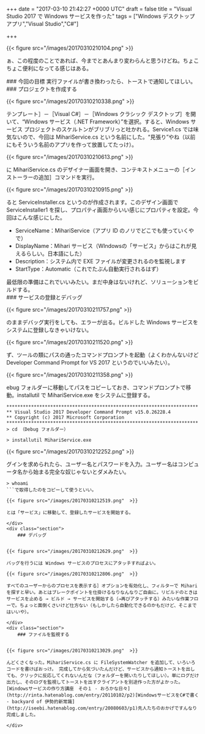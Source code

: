 
+++
date = "2017-03-10 21:42:27 +0000 UTC"
draft = false
title = "Visual Studio 2017 で Windows サービスを作った"
tags = ["Windows デスクトップ アプリ","Visual Studio","C#"]

+++


{{< figure src="/images/20170310210104.png"  >}}

ぁ、この程度のことであれば、今までとあんまり変わらんと思うけどね。ちょこちょこ便利になってる感じはある。

<div class="section">
    ### 今回の目標
    実行ファイルが書き換わったら、トーストで通知してほしい。

</div>
<div class="section">
    ### プロジェクトを作成する
    

{{< figure src="/images/20170310210338.png"  >}}

テンプレート］－［Visual C#］－［Windows クラシック デスクトップ］を開いて、“Windows サービス（.NET Framework）”を選択。すると、Windows サービス プロジェクトのスケルトンがブリブリっと吐かれる。Service1.cs では味気ないので、今回は MihariService.cs という名前にした。“見張り”やね（以前にもそういう名前のアプリを作って放置してたっけ）。

{{< figure src="/images/20170310210613.png"  >}}

に MihariService.cs のデザイナー画面を開き、コンテキストメニューの［インストーラーの追加］コマンドを実行。

{{< figure src="/images/20170310210915.png"  >}}

ると ServiceInstaller.cs というのが作成されます。このデザイン画面で ServiceInstaller1 を探し、プロパティ画面からいい感じにプロパティを設定。今回はこんな感じにした。

<ul>
<li>ServiceName：MihariService（アプリ ID のノリでどこでも使っていくやで）</li>
<li>DisplayName：Mihari サービス（WIndowsの「サービス」からはこれが見えるらしい。日本語にした）</li>
<li>Description：システム内で EXE ファイルが変更されるのを監視します</li>
<li>StartType：Automatic（これでたぶん自動実行されるはず）</li>
</ul>最低限の準備はこれでいいみたい。まだ中身はないけれど、ソリューションをビルドする。

</div>
<div class="section">
    ### サービスの登録とデバッグ
    

{{< figure src="/images/20170310211757.png"  >}}

のままデバッグ実行をしても、エラーが出る。ビルドした Windows サービスをシステムに登録しなきゃいけない。

{{< figure src="/images/20170310211520.png"  >}}

ず、ツールの類にパスの通ったコマンドプロンプトを起動（よくわかんないけど Developer Command Prompt for VS 2017 というのでいいみたい）。

{{< figure src="/images/20170310211358.png"  >}}

ebug フォルダーに移動してパスをコピーしておき、コマンドプロンプトで移動。installutil で MihariService.exe をシステムに登録する。
```
**********************************************************************
** Visual Studio 2017 Developer Command Prompt v15.0.26228.4
** Copyright (c) 2017 Microsoft Corporation
**********************************************************************
> cd （Debug フォルダー）

> installutil MihariService.exe
```

{{< figure src="/images/20170310212252.png"  >}}

グインを求められたら、ユーザー名とパスワードを入力。ユーザー名はコンピュータ名から始まる完全な奴じゃないとダメみたい。
```
> whoami
```で取得したのをコピーして使うといい。

{{< figure src="/images/20170310212519.png"  >}}

とは「サービス」に移動して、登録したサービスを開始する。

</div>
<div class="section">
    ### デバッグ
    

{{< figure src="/images/20170310212629.png"  >}}

バッグを行うには Windows サービスのプロセスにアタッチすればよい。

{{< figure src="/images/20170310212806.png"  >}}

すべてのユーザーからのプロセスを表示する］オプションを有効化し、フィルターで Mihari を探すと早い。あとはブレークポイントを仕掛けるなりなんなりご自由に。リビルドのときは サービスを止める → ビルド → サービスを開始する（→再びアタッチする）みたいな作業フローで。ちょっと面倒くさいけど仕方ない（もしかしたら自動化できるのかもだけど、そこまではいいや）。

</div>
<div class="section">
    ### ファイルを監視する
    

{{< figure src="/images/20170310213029.png"  >}}

んどくさくなった。MihariService.cs に FileSystemWatcher を追加して、いろいろコードを書けばおっけ。 完成してから気づいたんだけど、サービスから通知トーストを出しても、クリックに反応してくれないんだな（フォルダーを開いたりしてほしい）。単にログだけ出力し、そのログを監視してトーストを出すクライアントを別途作った方がよかった。[Windowsサービスの作り方講座　その１ - おろかな日々](http://rinta.hatenablog.com/entry/20110102/p2)[WindowsサービスをC#で書く - backyard of 伊勢的新常識](http://iseebi.hatenablog.com/entry/20080603/p1)先人たちのおかげですんなり完成しました。

</div>

